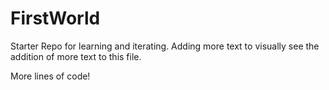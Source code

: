 # FirstWorld
Starter Repo for learning and iterating. 
Adding more text to visually see the addition of more text to this file.


More lines of code!
